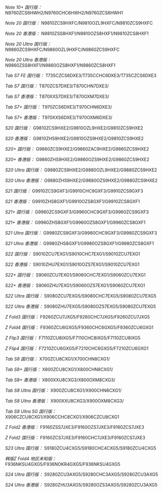 *Note 10+ 国行版：*
N9760ZCS6HWH2/N9760CHC6HWH2/N9760ZCS6HWH1

*Note 20 国行版：*
N9810ZCS9HXFC/N9810OZL9HXFC/N9810ZCS9HXFC

*Note 20 香港版：*
N9810ZSS8HXF1/N9810OZS8HXF1/N9810ZCS8HXF1

*Note 20 Ultra 国行版：*
N9860ZCS9HXFC/N9860OZL9HXFC/N9860ZCS9HXFC

*Note 20 Ultra 香港版：*
N9860ZSS8HXF1/N9860OZS8HXF1/N9860ZCS8HXF1

*Tab S7 FE 国行版：*
T735CZCS6DXE3/T735CCHC6DXE3/T735CZCS6DXE3

*Tab S7 国行版：*
T870ZCS7DXE3/T870CHN7DXE3/

*Tab S7 香港版：*
T870XXS7DXE3/T870OXM7DXE3/

*Tab S7+ 国行版：*
T970ZCS6DXE3/T970CHN6DXE3/

*Tab S7+ 香港版：*
T970XXS6DXE3/T970OXM6DXE3/

*S20 国行版：*
G9810ZCS9HXE2/G9810OZL9HXE2/G9810ZCS9HXE2

*S20 香港版：*
G9810ZHS9HXE2/G9810OZS9HXE2/G9810ZCS9HXE2

*S20+ 国行版：*
G9860ZCS9HXE2/G9860ZAC9HXE2/G9860ZCS9HXE2

*S20+ 香港版：*
G9860ZHS9HXE2/G9860OZS9HXE2/G9860ZCS9HXE2

*S20 Ultra 国行版：*
G9880ZCS9HXE2/G9880OZL9HXE2/G9880ZCS9HXE2

*S20 Ultra 香港版：*
G9880ZHS9HXE2/G9880OZS9HXE2/G9880ZCS9HXE2

*S21 国行版：*
G9910ZCS9GXF3/G9910CHC9GXF3/G9910ZCS9GXF3

*S21 香港版：*
G9910ZHS8GXF1/G9910OZS8GXF1/G9910ZCS8GXF1

*S21+ 国行版：*
G9960ZCS9GXF3/G9960CHC9GXF3/G9960ZCS9GXF3

*S21+ 香港版：*
G9960ZHS8GXF1/G9960OZS8GXF1/G9960ZCS8GXF1

*S21 Ultra 国行版：*
G9980ZCS9GXF3/G9980CHC9GXF3/G9980ZCS9GXF3

*S21 Ultra 香港版：*
G9980ZHS8GXF1/G9980OZS8GXF1/G9980ZCS8GXF1

*S22 国行版：*
S9010ZCU7EXG1/S9010CHC7EXG1/S9010ZCU7EXG1

*S22 香港版：*
S9010ZHU7EXG1/S9010OZS7EXG1/S9010ZCU7EXG1

*S22+ 国行版：*
S9060ZCU7EXG1/S9060CHC7EXG1/S9060ZCU7EXG1

*S22+ 香港版：*
S9060ZHU7EXG1/S9060OZS7EXG1/S9060ZCU7EXG1

*S22 Ultra 国行版：*
S9080ZCU7EXG5/S9080CHC7EXG5/S9080ZCU7EXG5

*S22 Ultra 香港版：*
S9080ZHU7EXG5/S9080OZS7EXG5/S9080ZCU7EXG5

*Z Fold3 国行版：*
F9260ZCU7JXG5/F9260CHC7JXG5/F9260ZCU7JXG5

*Z Fold4 国行版：*
F9360ZCU6GXG5/F9360CHC6GXG5/F9360ZCU6GXG1

*Z Flip3 国行版：*
F7110ZCU8IXG5/F7110CHC8IXG5/F7110ZCU8IXG5

*Z Flip4 国行版：*
F7210ZCU6GXG5/F7210CHC6GXG5/F7210ZCU6GXG1

*Tab S8 国行版：*
X700ZCU8CXG1/X700CHN8CXG1/

*Tab S8+ 国行版：*
X800ZCU8CXG1/X800CHN8CXG1/

*Tab S8+ 香港版：*
X800XXU8CXG3/X800OXM8CXG3/

*Tab S8 Ultra 国行版：*
X900ZCU8CXG1/X900CHN8CXG1/

*Tab S8 Ultra 香港版：*
X900XXU8CXG3/X900OXM8CXG3/

*Tab S8 Ultra 5G 国行版：*
X906CZCU8CXG1/X906CCHC8CXG1/X906CZCU8CXG1

*Z Fold2 香港版：*
F9160ZSS7JXE3/F9160OZS7JXE3/F9160ZCS7JXE3

*Z Fold2 国行版：*
F9160ZCS7JXE3/F9160CHC7JXE3/F9160ZCS7JXE3

*S23 Ultra 国行版：*
S9180ZCU4CXG5/S9180CHC4CXG5/S9180ZCU4CXG5

*韩版Z Fold4 地区未知版：*
F936NKSU4GXG5/F936NOKR4GXG5/F936NKSU4GXG5

*S24 Ultra 国行版：*
S9280ZCU3AXG5/S9280CHC3AXG5/S9280ZCU3AXG5

*S24 Ultra 香港版：*
S9280ZHU3AXG5/S9280OZS3AXG5/S9280ZCU3AXG5

